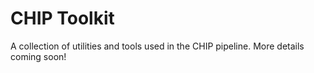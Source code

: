 # CHIP Toolkit

A collection of utilities and tools used in the CHIP pipeline.  More details coming soon!
